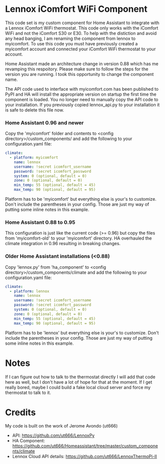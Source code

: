 # Lennox iComfort WiFi Component
This code set is my custom component for Home Assistant to integrate with a Lennox iComfort WiFi thermostat. This code only works with the iComfort WiFi and not the iComfort S30 or E30.  To help with the distiction and avoid any head banging, I am renaming the component from lennox to myicomfort. To use this code you must have previously created a myicomfort account and connected your iComfort WiFi thermostat to your account. 

Home Assistant made an architecture change in version 0.88 which has me revamping this respoitory. Please make sure to follow the steps for the version you are running.  I took this opportunity to change the component name.

The API code used to interface with myicomfort.com has been published to PyPI and HA will install the appropriate version on startup the first time the component is loaded.  You no longer need to manually copy the API code to your installation.  If you previously copied lennox_api.py to your installation it is safe to delete this file now.

### Home Assistant 0.96 and newer
Copy the 'myicomfort' folder and contents to &lt;config directory&gt;/custom_components/ and add the following to your configuration.yaml file:
```yaml
climate:
  - platform: myicomfort
    name: lennox
    username: !secret icomfort_username
    password: !secret icomfort_password
    system: 0 (optional, default = 0)
    zone: 0 (optional, default = 0)
    min_temp: 55 (optional, default = 45)
    max_temp: 90 (optional, default = 95)
```
Platform has to be 'myicomfort' but everything else is your's to customize. Don't include the parentheses in your config.  Those are just my way of putting some inline notes in this example.

### Home Assistant 0.88 to 0.95
This configuration is just like the current code (>= 0.96) but copy the files from 'myicomfort-old' to your 'myicomfort' directory. HA overhauled the climate integration in 0.96 resulting in breaking changes. 

### Older Home Assistant installations (<0.88)
Copy 'lennox.py' from 'ha_component' to &lt;config directory&gt;/custom_components/climate and add the following to your configuration.yaml file:
```yaml
climate:
  - platform: lennox
    name: lennox
    username: !secret icomfort_username
    password: !secret icomfort_password
    system: 0 (optional, default = 0)
    zone: 0 (optional, default = 0)
    min_temp: 55 (optional, default = 45)
    max_temp: 90 (optional, default = 95)
```
Platform has to be 'lennox' but everything else is your's to customize. Don't include the parentheses in your config.  Those are just my way of putting some inline notes in this example.


# Notes
If I can figure out how to talk to the thermostat directly I will add that code here as well, but I don't have a lot of hope for that at the moment.  If I get really bored, maybe I could build a fake local cloud server and force my thermostat to talk to it.


# Credits
My code is built on the work of Jerome Avondo (ut666)
* API: https://github.com/ut666/LennoxPy
* HA Component: https://github.com/ut666/Homeassistant/tree/master/custom_components/climate
* Lennox Cloud API details: https://github.com/ut666/LennoxThermoPi-II
